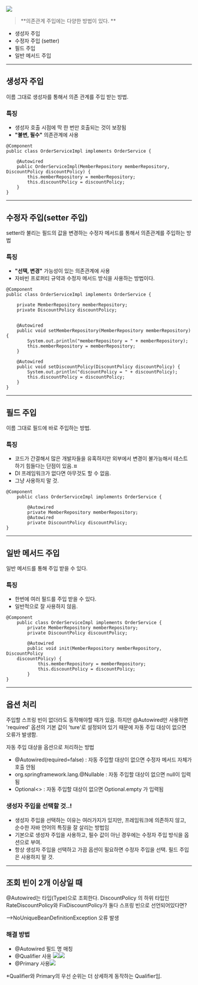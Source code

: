 ![](https://velog.velcdn.com/images/yseo14/post/0cbbb9e1-73c2-4c9d-aac9-fa39aa7d915b/image.png)


> **의존관계 주입에는 다양한 방법이 있다. **
- 생성자 주입
- 수정자 주입 (setter) 
- 필드 주입
- 일반 메서드 주입

---
## 생성자 주입
이름 그대로 생성자를 통해서 의존 관계를 주입 받는 방법.
>
### 특징
- 생성자 호출 시점에 딱 한 번만 호출되는 것이 보장됨
- **"불변, 필수"** 의존관계에 사용

```
@Component
public class OrderServiceImpl implements OrderService {

	@Autowired
    public OrderServiceImpl(MemberRepository memberRepository, DiscountPolicy discountPolicy) {
        this.memberRepository = memberRepository;
        this.discountPolicy = discountPolicy;
    }
}
```
---
## 수정자 주입(setter 주입)
setter라 불리는 필드의 값을 변경하는 수정자 메서드를 통해서 의존관계를 주입하는 방법

>
### 특징
- **"선택, 변경"** 가능성이 있는 의존관계에 사용
- 자바빈 프로퍼티 규약과 수정자 메서드 방식을 사용하는 방법이다. 

```
@Component
public class OrderServiceImpl implements OrderService {

    private MemberRepository memberRepository;
    private DiscountPolicy discountPolicy;


    @Autowired
    public void setMemberRepository(MemberRepository memberRepository) {
        System.out.println("memberRepository = " + memberRepository);
        this.memberRepository = memberRepository;
    }

    @Autowired
    public void setDiscountPolicy(DiscountPolicy discountPolicy) {
        System.out.println("discountPolicy = " + discountPolicy);
        this.discountPolicy = discountPolicy;
    }
}
```

---
## 필드 주입
이름 그대로 필드에 바로 주입하는 방법.
>
### 특징
- 코드가 간결해서 많은 개발자들을 유혹하지만 외부에서 변경이 불가능해서 테스트하기 힘들다는 단점이 있음.ㅍ  
- DI 프레임워크가 없다면 아무것도 할 수 없음.
- 그냥 사용하지 말 것.

```
@Component
    public class OrderServiceImpl implements OrderService {
    
        @Autowired
        private MemberRepository memberRepository;
        @Autowired
        private DiscountPolicy discountPolicy;
}
```

---
## 일반 메서드 주입
일반 메서드를 통해 주입 받을 수 있다.

>
### 특징
- 한번에 여러 필드를 주입 받을 수 있다.
- 일반적으로 잘 사용하지 않음.

```
@Component
    public class OrderServiceImpl implements OrderService {
        private MemberRepository memberRepository;
        private DiscountPolicy discountPolicy;
		
        @Autowired
        public void init(MemberRepository memberRepository, DiscountPolicy
    discountPolicy) {
            this.memberRepository = memberRepository;
            this.discountPolicy = discountPolicy;
        }
}

```

---
## 옵션 처리
주입할 스프링 빈이 없더라도 동작해야할 때가 있음.
하지만 @Autowired만 사용하면 'required' 옵션의 기본 값이 'ture'로 설정되어 있기 때문에 자동 주입 대상이 없으면 오류가 발생함. 

>
자동 주입 대상을 옵션으로 처리하는 방법
- @Autowired(required=false) : 자동 주입할 대상이 없으면 수정자 메서드 자체가 호출 안됨
- org.springframework.lang.@Nullable : 자동 주입할 대상이 없으면 null이 입력됨
- Optional<> : 자동 주입할 대상이 없으면 Optional.empty 가 입력됨


>
### 생성자 주입을 선택할 것..!
- 생성자 주입을 선택하는 이유는 여러가지가 있지만, 프레임워크에 의존하지 않고, 순수한 자바 언어의 특징을 잘 살리는 방법임
- 기본으로 생성자 주입을 사용하고, 필수 값이 아닌 경우에는 수정자 주입 방식을 옵션으로 부여.
- 항상 생성자 주입을 선택하고 가끔 옵션이 필요하면 수정자 주입을 선택. 필드 주입은 사용하지 말 것.



---

## 조회 빈이 2개 이상일 때

@Autowired는 타입(Type)으로 조회한다.
DiscountPolicy 의 하위 타입인 RateDiscountPolicy와 FixDiscountPolicy가 둘다 스프링 빈으로 선언되어있다면?

-->NoUniqueBeanDefinitionException 오류 발생

>
### 해결 방법
- @Autowired 필드 명 매칭
- @Qualifier 사용
	![](https://velog.velcdn.com/images/yseo14/post/0c129001-636c-4b53-a855-c2b3acd5018b/image.png)![](https://velog.velcdn.com/images/yseo14/post/bcf39372-5e80-482d-86a3-5a5e680cb401/image.png)</br>
- @Primary 사용![](https://velog.velcdn.com/images/yseo14/post/b16365f2-4397-4496-97d4-f65497ec81dc/image.png)

*Qualifier와 Primary의 우선 순위는 더 상세하게 동작하는 Qualifier임.



